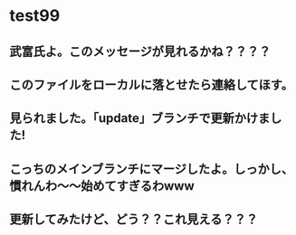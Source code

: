 # test99
## 武富氏よ。このメッセージが見れるかね？？？？
## このファイルをローカルに落とせたら連絡してほす。
## 見られました。「update」ブランチで更新かけました!
## こっちのメインブランチにマージしたよ。しっかし、慣れんわ〜〜始めてすぎるわwww
## 更新してみたけど、どう？？これ見える？？？